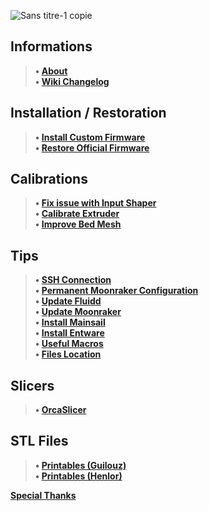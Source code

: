 ![Sans titre-1 copie](https://github.com/Guilouz/Creality-K1-and-K1-Max/assets/12702322/106e5797-dc95-46ad-9caf-3a1e452c5ce0)

## Informations
> **• [About](https://github.com/Guilouz/Creality-K1-and-K1-Max/wiki)** <br />
> **• [Wiki Changelog](https://github.com/Guilouz/Creality-K1-and-K1-Max/wiki/Wiki-Changelog)** <br />
## Installation / Restoration
> **• [Install Custom Firmware](https://github.com/Guilouz/Creality-K1-and-K1-Max/wiki/Install-Custom-Firmware)** <br />
> **• [Restore Official Firmware](https://github.com/Guilouz/Creality-K1-and-K1-Max/wiki/Restore-Official-Firmware)** <br />
## Calibrations
> **• [Fix issue with Input Shaper](https://github.com/Guilouz/Creality-K1-and-K1-Max/wiki/Fix-issue-with-Input-Shaper)** <br />
> **• [Calibrate Extruder](https://github.com/Guilouz/Creality-K1-and-K1-Max/wiki/Calibrate-Extruder)** <br />
> **• [Improve Bed Mesh](https://github.com/Guilouz/Creality-K1-and-K1-Max/wiki/Improve-Bed-Mesh)** <br />
## Tips
> **• [SSH Connection](https://github.com/Guilouz/Creality-K1-and-K1-Max/wiki/SSH-Connection)** <br />
> **• [Permanent Moonraker Configuration](https://github.com/Guilouz/Creality-K1-and-K1-Max/wiki/Permanent-Moonraker-Configuration)** <br />
> **• [Update Fluidd](https://github.com/Guilouz/Creality-K1-and-K1-Max/wiki/Update-Fluidd)** <br />
> **• [Update Moonraker](https://github.com/Guilouz/Creality-K1-and-K1-Max/wiki/Update-Moonraker)** <br />
> **• [Install Mainsail](https://github.com/Guilouz/Creality-K1-and-K1-Max/wiki/Install-Mainsail)** <br />
> **• [Install Entware](https://github.com/Guilouz/Creality-K1-and-K1-Max/wiki/Install-Entware)** <br />
> **• [Useful Macros](https://github.com/Guilouz/Creality-K1-and-K1-Max/wiki/Useful-Macros)** <br />
> **• [Files Location](https://github.com/Guilouz/Creality-K1-and-K1-Max/wiki/Files-Location)** <br />
## Slicers
> **• [OrcaSlicer](https://github.com/Guilouz/Creality-K1-and-K1-Max/wiki/OrcaSlicer)** <br />
## STL Files
> **• [Printables (Guilouz)](https://www.printables.com/@Guilouz/models)** <br />
> **• [Printables (Henlor)](https://www.printables.com/fr/@Henlor_358992/models)** <br />

**[Special Thanks](https://github.com/Guilouz/Creality-K1-and-K1-Max/wiki/Special-Thanks)** <br />